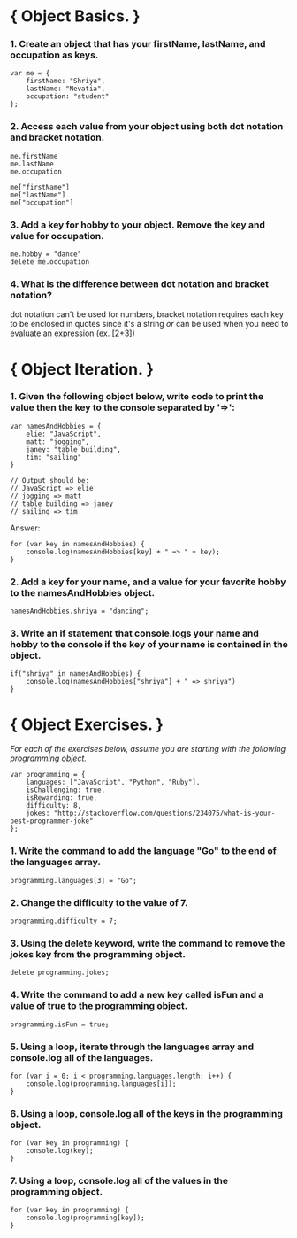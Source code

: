 # { Object Basics. }

### 1. Create an object that has your firstName, lastName, and occupation as keys.

~~~~
var me = {
	firstName: "Shriya",
	lastName: "Nevatia",
	occupation: "student"
};
~~~~

### 2. Access each value from your object using both dot notation and bracket notation.

~~~~
me.firstName
me.lastName
me.occupation

me["firstName"]
me["lastName"]
me["occupation"]
~~~~

### 3. Add a key for hobby to your object. Remove the key and value for occupation.

~~~~
me.hobby = "dance"
delete me.occupation
~~~~

### 4. What is the difference between dot notation and bracket notation?

dot notation can't be used for numbers, bracket notation requires each key to be enclosed in quotes since it's a string *or* can be used when you need to evaluate an expression (ex. [2+3])

# { Object Iteration. }

### 1. Given the following object below, write code to print the value then the key to the console separated by '=>':

~~~~
var namesAndHobbies = {
    elie: "JavaScript",
    matt: "jogging",
    janey: "table building",
    tim: "sailing"
}

// Output should be:
// JavaScript => elie
// jogging => matt
// table building => janey
// sailing => tim
~~~~

Answer: 

~~~~
for (var key in namesAndHobbies) {
	console.log(namesAndHobbies[key] + " => " + key);
}
~~~~

### 2. Add a key for your name, and a value for your favorite hobby to the namesAndHobbies object.

~~~~
namesAndHobbies.shriya = "dancing";
~~~~

### 3. Write an if statement that console.logs your name and hobby to the console if the key of your name is contained in the object.

~~~~
if("shriya" in namesAndHobbies) {
	console.log(namesAndHobbies["shriya"] + " => shriya")
}
~~~~

# { Object Exercises. }

_For each of the exercises below, assume you are starting with the following programming object._

~~~~
var programming = {
    languages: ["JavaScript", "Python", "Ruby"],
    isChallenging: true,
    isRewarding: true,
    difficulty: 8,
    jokes: "http://stackoverflow.com/questions/234075/what-is-your-best-programmer-joke"
};
~~~~

### 1. Write the command to add the language "Go" to the end of the languages array.

~~~~ 
programming.languages[3] = "Go";
~~~~ 

### 2. Change the difficulty to the value of 7.

~~~~ 
programming.difficulty = 7;
~~~~ 

### 3. Using the delete keyword, write the command to remove the jokes key from the programming object.

~~~~ 
delete programming.jokes;
~~~~ 

### 4. Write the command to add a new key called isFun and a value of true to the programming object.

~~~~ 
programming.isFun = true;
~~~~ 

### 5. Using a loop, iterate through the languages array and console.log all of the languages.

~~~~ 
for (var i = 0; i < programming.languages.length; i++) {
	console.log(programming.languages[i]);
}
~~~~ 

### 6. Using a loop, console.log all of the keys in the programming object.

~~~~ 
for (var key in programming) {
	console.log(key);
}
~~~~ 

### 7. Using a loop, console.log all of the values in the programming object.

~~~~ 
for (var key in programming) {
	console.log(programming[key]);
}
~~~~ 


